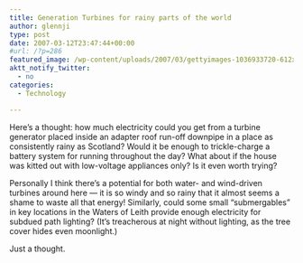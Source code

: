 ```yaml
---
title: Generation Turbines for rainy parts of the world
author: glennji
type: post
date: 2007-03-12T23:47:44+00:00
#url: /?p=286
featured_image: /wp-content/uploads/2007/03/gettyimages-1036933720-612x612.jpg
aktt_notify_twitter:
  - no
categories:
  - Technology

---
```

Here&#8217;s a thought: how much electricity could you get from a turbine generator placed inside an adapter roof run-off downpipe in a place as consistently rainy as Scotland? Would it be enough to trickle-charge a battery system for running throughout the day? What about if the house was kitted out with low-voltage appliances only? Is it even worth trying?
  
Personally I think there&#8217;s a potential for both water- and wind-driven turbines around here &#8212; it is so windy and so rainy that it almost seems a shame to waste all that energy! Similarly, could some small &#8220;submergables&#8221; in key locations in the Waters of Leith provide enough electricity for subdued path lighting? (It&#8217;s treacherous at night without lighting, as the tree cover hides even moonlight.)
  
Just a thought.
